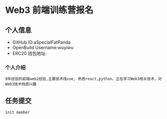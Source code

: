 # Web3 前端训练营报名

## 个人信息

* GitHub ID:aSpecialFatPanda
* OpenBuild Username:wuyiwu
* ERC20 钱包地址:

### 个人介绍

`9年经验的前端web2经验,主要技术栈vue, 熟悉react,python，正在学习Web3相关技术，对Web3技术栈感兴趣`

## 任务提交

`init member`
